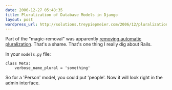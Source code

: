```yaml
---
date: 2006-12-27 05:48:35
title: Pluralization of Database Models in Django
layout: post
wordpress_url: http://solutions.treypiepmeier.com/2006/12/pluralization-of-database-models-in-django/
---
```

Part of the "magic-removal" was apparently [removing automatic pluralization](http://code.djangoproject.com/wiki/RemovingTheMagic#Overview).  That's a shame.  That's one thing I really dig about Rails.

In your `models.py` file:

    class Meta:
        verbose_name_plural = 'something'

So for a 'Person' model, you could put 'people'.  Now it will look right in the admin interface.